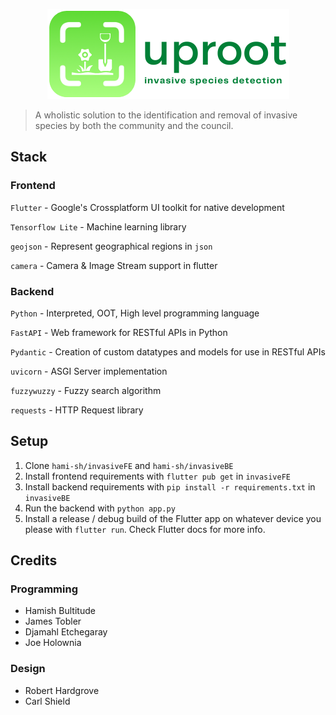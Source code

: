 <p align="center">
  <img src="images/logo.png" />
</p>

> A wholistic solution to the identification and removal of invasive species by 
> both the community and the council.

## Stack 
### Frontend 
`Flutter` - Google's Crossplatform UI toolkit for native development

`Tensorflow Lite` - Machine learning library

`geojson` - Represent geographical regions in `json`

`camera` - Camera & Image Stream support in flutter

### Backend
`Python` - Interpreted, OOT, High level programming language

`FastAPI` - Web framework for RESTful APIs in Python

`Pydantic` - Creation of custom datatypes and models for use in RESTful APIs

`uvicorn` - ASGI Server implementation

`fuzzywuzzy` - Fuzzy search algorithm

`requests` - HTTP Request library

## Setup 

1. Clone `hami-sh/invasiveFE` and `hami-sh/invasiveBE`
2. Install frontend requirements with `flutter pub get` in `invasiveFE`
3. Install backend requirements with `pip install -r requirements.txt` in `invasiveBE`
4. Run the backend with `python app.py`
5. Install a release / debug build of the Flutter app on whatever device you please with 
   `flutter run`. Check Flutter docs for more info.

## Credits
### Programming
* Hamish Bultitude
* James Tobler
* Djamahl Etchegaray
* Joe Holownia

### Design
* Robert Hardgrove
* Carl Shield